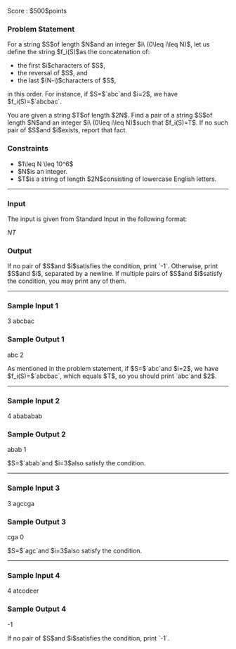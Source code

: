 
<div>

<span>

<span>

<p>
Score : $500$points
</p>

<div>

<section>

### **Problem Statement**

<p>
For a string $S$of length $N$and an integer $i\ (0\leq i\leq N)$, let us define the string $f_i(S)$as the concatenation of:
</p>

<ul>

<li>
the first $i$characters of $S$,
</li>

<li>
the reversal of $S$, and
</li>

<li>
the last $(N-i)$characters of $S$,
</li>

</ul>

<p>
in this order.
For instance, if $S=$`abc`and $i=2$, we have $f_i(S)=$`abcbac`.
</p>

<p>
You are given a string $T$of length $2N$.
Find a pair of a string $S$of length $N$and an integer $i\ (0\leq i\leq N)$such that $f_i(S)=T$.
If no such pair of $S$and $i$exists, report that fact.
</p>

</section>

</div>

<div>

<section>

### **Constraints**

<ul>

<li>
$1\leq N \leq 10^6$
</li>

<li>
$N$is an integer.
</li>

<li>
$T$is a string of length $2N$consisting of lowercase English letters.
</li>

</ul>

</section>

</div>

---

<div>

<div>

<section>

### **Input**

<p>
The input is given from Standard Input in the following format:
</p>

<div>

$N$$T$
</div>

</section>

</div>

<div>

<section>

### **Output**

<p>
If no pair of $S$and $i$satisfies the condition, print `-1`.
Otherwise, print $S$and $i$, separated by a newline.
If multiple pairs of $S$and $i$satisfy the condition, you may print any of them.
</p>

</section>

</div>

</div>

---

<div>

<section>

### **Sample Input 1**

<div>

3
abcbac

</div>

</section>

</div>

<div>

<section>

### **Sample Output 1**

<div>

abc
2

</div>

<p>
As mentioned in the problem statement, if $S=$`abc`and $i=2$, we have $f_i(S)=$`abcbac`, which equals $T$, so you should print `abc`and $2$.
</p>

</section>

</div>

---

<div>

<section>

### **Sample Input 2**

<div>

4
abababab

</div>

</section>

</div>

<div>

<section>

### **Sample Output 2**

<div>

abab
1

</div>

<p>
$S=$`abab`and $i=3$also satisfy the condition.
</p>

</section>

</div>

---

<div>

<section>

### **Sample Input 3**

<div>

3
agccga

</div>

</section>

</div>

<div>

<section>

### **Sample Output 3**

<div>

cga
0

</div>

<p>
$S=$`agc`and $i=3$also satisfy the condition.
</p>

</section>

</div>

---

<div>

<section>

### **Sample Input 4**

<div>

4
atcodeer

</div>

</section>

</div>

<div>

<section>

### **Sample Output 4**

<div>

-1

</div>

<p>
If no pair of $S$and $i$satisfies the condition, print `-1`.
</p>

</section>

</div>

</span>

</span>

</div>

